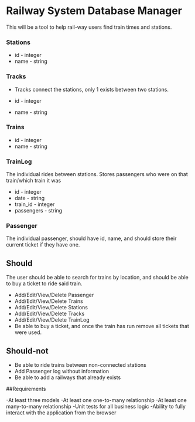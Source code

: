 # Railway System Database Manager

This will be a tool to help rail-way users find train times and stations.

### Stations

- id - integer
- name - string


### Tracks

- Tracks connect the stations, only 1 exists between two stations.

- id - integer
- name - string


### Trains

- id - integer
- name - string

### TrainLog

The individual rides between stations. Stores passengers who were on that train/which train it was

- id - integer
- date - string
- train_id - integer
- passengers - string

### Passenger

The individual passenger, should have id, name, and should store their current ticket if they have one. 


## Should

The user should be able to search for trains by location, and should be able to buy a ticket to ride said train.

- Add/Edit/View/Delete Passenger
- Add/Edit/View/Delete Trains
- Add/Edit/View/Delete Stations
- Add/Edit/View/Delete Tracks
- Add/Edit/View/Delete TrainLog
- Be able to buy a ticket, and once the train has run remove all tickets that were used.

## Should-not

- Be able to ride trains between non-connected stations
- Add Passenger log without information
- Be able to add a railways that already exists

##Requirements

-At least three models
-At least one one-to-many relationship
-At least one many-to-many relationship
-Unit tests for all business logic
-Ability to fully interact with the application from the browser